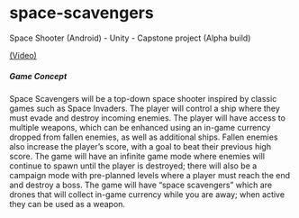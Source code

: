 # space-scavengers
Space Shooter (Android) - Unity - Capstone project (Alpha build)

[(Video)](https://youtu.be/F9G9_noBL44)

##### Game Concept
Space Scavengers will be a top-down space shooter inspired by classic games such as Space Invaders.  The player will control a ship where they must evade and destroy incoming enemies.  The player will have access to multiple weapons, which can be enhanced using an in-game currency dropped from fallen enemies, as well as additional ships.  Fallen enemies also increase the player’s score, with a goal to beat their previous high score.  The game will have an infinite game mode where enemies will continue to spawn until the player is destroyed; there will also be a campaign mode with pre-planned levels where a player must reach the end and destroy a boss.  The game will have “space scavengers” which are drones that will collect in-game currency while you are away; when active they can be used as a weapon.


